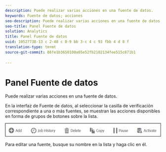 ```yaml
---
description: Puede realizar varias acciones en una fuente de datos.
keywords: Fuente de datos; acciones
seo-description: Puede realizar varias acciones en una fuente de datos.
seo-title: Panel Fuente de datos
solution: Analytics
title: Panel Fuente de datos
uuid: 10527738-13 c 2-48 c 0-9 bb 3-c 4 c 93 fbb 4 d 8 f
translation-type: tm+mt
source-git-commit: 86fe1b3650100a05e52fb2102134fee515c871b1

---
```



# Panel Fuente de datos

Puede realizar varias acciones en una fuente de datos.

En la interfaz de Fuente de datos, al seleccionar la casilla de verificación correspondiente a una o más fuentes, se muestran las acciones disponibles en forma de grupos de botones sobre la lista.

![](assets/actions.png)

Para editar una fuente, busque su nombre en la lista y haga clic en él.
